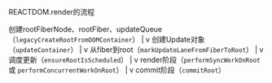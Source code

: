 REACTDOM.render的流程

  创建rootFiberNode、rootFiber、updateQueue（`legacyCreateRootFromDOMContainer`）
      |
      v
  创建Update对象（`updateContainer`）
      |
      v
  从fiber到root（`markUpdateLaneFromFiberToRoot`）
      |
      v
  调度更新（`ensureRootIsScheduled`）
      |
      v
  render阶段（`performSyncWorkOnRoot` 或 `performConcurrentWorkOnRoot`）
      |
      v
  commit阶段（`commitRoot`）
